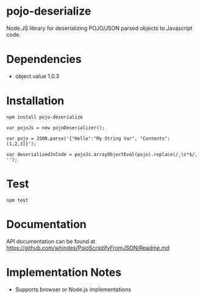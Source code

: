 # pojo-deserialize
Node.JS library for deserializing POJO/JSON parsed objects to Javascript code. 

# Dependencies
* object.value 1.0.3


# Installation
```
npm install pojo-deserialize

var pojoJs = new pojoDeserializer();

var pojo = JSON.parse('{"Hello":"My String Var", "Contents":[1,2,3]}');

var deserializedJsCode = pojoJs.arrayObjectEval(pojo).replace(/,\s*$/, '');

```

# Test
```
npm test
```

# Documentation
API documentation can be found at https://github.com/whindes/PojoScriptifyFromJSON/Readme.md

# Implementation Notes
* Supports browser or Node.js implementations

